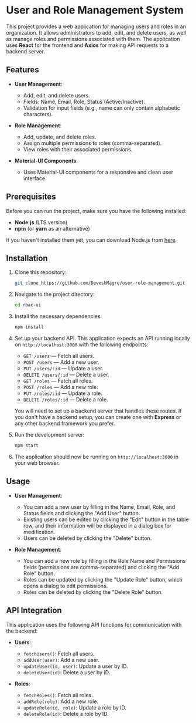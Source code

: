 # User and Role Management System

This project provides a web application for managing users and roles in an organization. It allows administrators to add, edit, and delete users, as well as manage roles and permissions associated with them. The application uses **React** for the frontend and **Axios** for making API requests to a backend server.

## Features

- **User Management**:
  - Add, edit, and delete users.
  - Fields: Name, Email, Role, Status (Active/Inactive).
  - Validation for input fields (e.g., name can only contain alphabetic characters).
  
- **Role Management**:
  - Add, update, and delete roles.
  - Assign multiple permissions to roles (comma-separated).
  - View roles with their associated permissions.

- **Material-UI Components**:
  - Uses Material-UI components for a responsive and clean user interface.

## Prerequisites

Before you can run the project, make sure you have the following installed:

- **Node.js** (LTS version)
- **npm** (or **yarn** as an alternative)

If you haven't installed them yet, you can download Node.js from [here](https://nodejs.org/).

## Installation

1. Clone this repository:

    ```bash
    git clone https://github.com/DeveshMagre/user-role-management.git
    ```

2. Navigate to the project directory:

    ```bash
    cd rbac-ui
    ```

3. Install the necessary dependencies:

    ```bash
    npm install
    ```

4. Set up your backend API. This application expects an API running locally on `http://localhost:3000` with the following endpoints:
    - `GET /users` — Fetch all users.
    - `POST /users` — Add a new user.
    - `PUT /users/:id` — Update a user.
    - `DELETE /users/:id` — Delete a user.
    - `GET /roles` — Fetch all roles.
    - `POST /roles` — Add a new role.
    - `PUT /roles/:id` — Update a role.
    - `DELETE /roles/:id` — Delete a role.

   You will need to set up a backend server that handles these routes. If you don't have a backend setup, you can create one with **Express** or any other backend framework you prefer.

5. Run the development server:

    ```bash
    npm start
    ```

6. The application should now be running on `http://localhost:3000` in your web browser.

## Usage

- **User Management**:
  - You can add a new user by filling in the Name, Email, Role, and Status fields and clicking the "Add User" button.
  - Existing users can be edited by clicking the "Edit" button in the table row, and their information will be displayed in a dialog box for modification.
  - Users can be deleted by clicking the "Delete" button.

- **Role Management**:
  - You can add a new role by filling in the Role Name and Permissions fields (permissions are comma-separated) and clicking the "Add Role" button.
  - Roles can be updated by clicking the "Update Role" button, which opens a dialog to edit permissions.
  - Roles can be deleted by clicking the "Delete Role" button.

## API Integration

This application uses the following API functions for communication with the backend:

- **Users**:
  - `fetchUsers()`: Fetch all users.
  - `addUser(user)`: Add a new user.
  - `updateUser(id, user)`: Update a user by ID.
  - `deleteUser(id)`: Delete a user by ID.

- **Roles**:
  - `fetchRoles()`: Fetch all roles.
  - `addRole(role)`: Add a new role.
  - `updateRole(id, role)`: Update a role by ID.
  - `deleteRole(id)`: Delete a role by ID.






